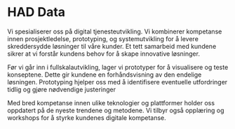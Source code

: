 # HAD Data

Vi spesialiserer oss på digital tjenesteutvikling. Vi kombinerer kompetanse innen prosjektledelse, prototyping, og systemutvikling for å levere skreddersydde løsninger til våre kunder. Et tett samarbeid med kundene sikrer at vi forstår kundens behov for å skape innovative løsninger.

Før vi går inn i fullskalautvikling, lager vi prototyper for å visualisere og teste konseptene. Dette gir kundene en forhåndsvisning av den endelige løsningen. Prototyping hjelper oss med å identifisere eventuelle utfordringer tidlig og gjøre nødvendige justeringer

Med bred kompetanse innen ulike teknologier og plattformer holder oss oppdatert på de nyeste trendene og metodene. Vi tilbyr også opplæring og workshops for å styrke kundenes digitale kompetanse.
          
